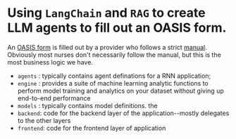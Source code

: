 # Using `LangChain` and `RAG` to create LLM agents to fill out an OASIS form.

An [OASIS form](https://www.cms.gov/files/document/oasis-e1-all-item-508.pdf) is filled out by a provider who follows a strict [manual](https://www.cms.gov/files/document/oasis-e1-manualfinal12-9-2024.pdf-0). Obviously most nurses don't necessarily follow the manual, but this is the most business logic we have.

- `agents` : typically contains agent definations for a RNN application;
- `engine` : provides a suite of machine learning analytic functions to perform model training and analytics on your dataset without giving up end-to-end performance
- `models` : typically contains model definitions. the 
- `backend`: code for the backend layer of the application--mostly delegates to the other layers
- `frontend`: code for the frontend layer of application
